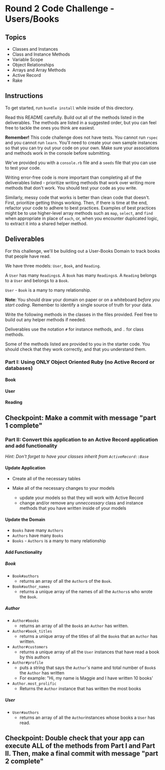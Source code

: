 # Round 2 Code Challenge - Users/Books

## Topics

- Classes and Instances
- Class and Instance Methods
- Variable Scope
- Object Relationships
- Arrays and Array Methods
- Active Record
- Rake

## Instructions

To get started, run `bundle install` while inside of this directory.

Read this README carefully. Build out all of the methods listed in the deliverables. The methods are listed in a suggested order, but you can feel free to tackle the ones you think are easiest.

**Remember!** This code challenge does not have tests. You cannot run `rspec` and you cannot run `learn`. You'll need to create your own sample instances so that you can try out your code on your own. Make sure your associations and methods work in the console before submitting.

We've provided you with a `console.rb` file and a `seeds` file that you can use to test your code.

Writing error-free code is more important than completing all of the deliverables listed - prioritize writing methods that work over writing more methods that don't work. You should test your code as you write.

Similarly, messy code that works is better than clean code that doesn't. First, prioritize getting things working. Then, if there is time at the end, refactor your code to adhere to best practices. Examples of best practices might be to use higher-level array methods such as `map`, `select`, and `find` when appropriate in place of `each`, or, when you encounter duplicated logic, to extract it into a shared helper method.

## Deliverables

For this challenge, we'll be building out a User-Books Domain to track books that people have read.

We have three models: `User`, `Book`, and `Reading`.

A `User` has many `Readings`s. A `Book` has many `Readings`s. A `Reading` belongs to a `User` and belongs to a `Book`.

`User` - `Book` is a many to many relationship.

**Note**: You should draw your domain on paper or on a whiteboard _before you start coding_. Remember to identify a single source of truth for your data.

Write the following methods in the classes in the files provided. Feel free to build out any helper methods if needed.

Deliverables use the notation `#` for instance methods, and `.` for class methods.

Some of the methods listed are provided to you in the starter code. You should check that they work correctly, and that you understand them.

### Part I: Using ONLY Object Oriented Ruby (no Active Record or databases)


#### Book

<!-- - `Book#initialize(title)` 
  - `Book` is initialized with a title (string)
  - title **cannot be** changed after the `Book` is initialized -->
<!-- - `Book#title`
  - returns the `Book`'s title -->
<!-- - `Book.all`
  - returns an array of all the `Book` instances that have been initialized -->
<!-- - `Book#readings`
  - returns an array of all the `Reading` instances for the `Book`. -->
<!-- - `Book#reader_names`
  - returns an array of the names of all the `User`s who have read the `Book`. -->

#### User

<!-- - `User#initialize(name)`
  - `User` is initialized with a name (string)
  - name **can be** changed after the User is initialized -->
<!-- - `User#name`
  - returns the `User`'s name -->
<!-- - `User.all`
  - returns an array of all the `User` instances that have been initialize -->
<!-- - `User#readings`
  - returns an array of `Reading` instances associated with the `User` instance. -->
<!-- - `User#books_read`
  - returns an array of `Book` instances that the `User` has read. -->
<!-- - `User#read_book(book)`
  - a `Book` instance is passed in as an argument
  - `User` should add that `Book` instance to it's list of books it has read `Book`s -->
<!-- - `User.scholars`
  - returns an array of all `User` instances that have read more than 2 `Book`s -->

#### Reading

<!-- - `Reading.all`
  - returns an array of all initialized `Reading` instances -->
<!-- - `Reading#user`
  - returns the `User` instance associated with the `Reading` instance -->
<!-- - `Reading#book`
  - returns the `Book` instance associated with the `Reading` instance -->


## Checkpoint: Make a commit with message "part 1 complete"


### Part II: Convert this application to an Active Record application and add functionality

_Hint: Don't forget to have your classes inherit from `ActiveRecord::Base`_

#### Update Application

- Create all of the necessary tables

- Make all of the necessary changes to your models
    - update your models so that they will work with Active Record
    - change and/or remove any _unneccessary_ class and instance methods that you have written inside of your models

#### Update the Domain 

- `Books` have many `Authors`
- `Authors` have many `Books`
- `Books` - `Authors` is a many to many relationship

#### Add Functionality

##### Book

- `Book#authors`
  - returns an array of all the `Author`s of the `Book`.
- `Book#author_names`
  - returns a unique array of the names of all the `Authors`s who wrote the `Book`.


##### Author

- `Author#books`
  - returns an array of all the `Book`s an `Author` has written.
- `Author#book_titles`
  - returns a unique array of the titles of all the `Book`s that an `Author` has written.
- `Author#customers`
  - returns a unique array of all the `User` instances that have read a book by this authors
- `Author#profile`
  - puts a string that says the `Author`'s name and total number of `Book`s the `Author` has written
  - For example: "Hi, my name is Maggie and I have written 10 books'
- `Author.most_prolific`
  - Returns the `Author` instance that has written the most books

##### User

- `User#authors`
  - returns an array of all the `Author`instances whose books a `User` has read.


## Checkpoint: Double check that your app can execute ALL of the methods from Part I and Part II. Then, make a final commit with message "part 2 complete"
